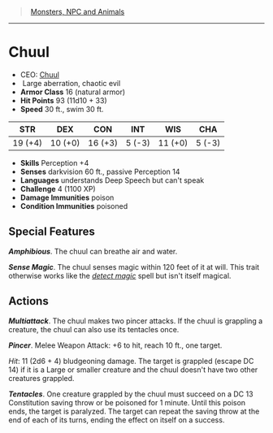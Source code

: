 ﻿---
!MonsterVO
Type: aberration
Size: Large
Alignment: chaotic evil
ArmorClass: 16 (natural armor)
HitPoints: 93 (11d10 + 33)
Speed: 30 ft., swim 30 ft.
Strength: 19 (+4)
Dexterity: 10 (+0)
Constitution: 16 (+3)
Intelligence: ' 5 (-3)'
Wisdom: 11 (+0)
Charisma: ' 5 (-3)'
Skills: Perception +4
DamageImmunities: poison
ConditionImmunities: poisoned
Senses: darkvision 60 ft., passive Perception 14
Languages: understands Deep Speech but can't speak
Challenge: 4 (1100 XP)
Id: monsters_vo.md#chuul
ParentLink: monsters_vo.md#monsters-npc-and-animals
Name: Chuul
ParentName: Monsters, NPC and Animals
NameLevel: 1
AltName: '[Chuul](hd_monsters_chuul.md)'
---
> [Monsters, NPC and Animals](srd_monsters.md)

---

# Chuul

- CEO: [Chuul](hd_monsters_chuul.md)
-  Large aberration, chaotic evil
- **Armor Class** 16 (natural armor)
- **Hit Points** 93 (11d10 + 33)
- **Speed** 30 ft., swim 30 ft.

|STR|DEX|CON|INT|WIS|CHA|
|---|---|---|---|---|---|
|19 (+4)|10 (+0)|16 (+3)| 5 (-3)|11 (+0)| 5 (-3)|

- **Skills** Perception +4
- **Senses** darkvision 60 ft., passive Perception 14
- **Languages** understands Deep Speech but can't speak
- **Challenge** 4 (1100 XP)
- **Damage Immunities** poison
- **Condition Immunities** poisoned

## Special Features

**_Amphibious_**. The chuul can breathe air and water.

**_Sense Magic_**. The chuul senses magic within 120 feet of it at will. This trait otherwise works like the _[detect magic](srd_spells_detect_magic.md)_ spell but isn't itself magical.

## Actions

**_Multiattack_**. The chuul makes two pincer attacks. If the chuul is grappling a creature, the chuul can also use its tentacles once.

**_Pincer_**. Melee Weapon Attack: +6 to hit, reach 10 ft., one target.

_Hit_: 11 (2d6 + 4) bludgeoning damage. The target is grappled (escape DC 14) if it is a Large or smaller creature and the chuul doesn't have two other creatures grappled.

**_Tentacles_**. One creature grappled by the chuul must succeed on a DC 13 Constitution saving throw or be poisoned for 1 minute. Until this poison ends, the target is paralyzed. The target can repeat the saving throw at the end of each of its turns, ending the effect on itself on a success.

